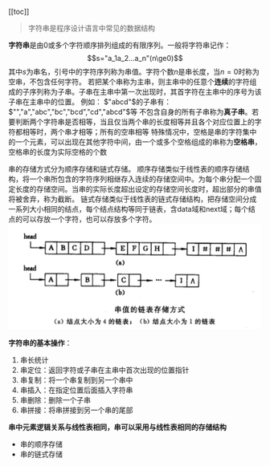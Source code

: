 [[toc]]
>字符串是程序设计语言中常见的数据结构

**字符串**是由0或多个字符顺序排列组成的有限序列。一般将字符串记作：
$$s="a_1a_2...a_n"(n\ge0)$$
其中$s$为串名，引号中的字符序列称为串值。字符个数$n$是串长度，当$n=0$时称为空串，不包含任何字符。
若把某个串称为主串，则主串中的任意个**连续**的字符组成的子序列称为子串。子串在主串中第一次出现时，其首字符在主串中的序号为该子串在主串中的位置。
例如： $"abcd"$的子串有：$"","a","abc","bc","bcd","cd","abcd"$等
不包含自身的所有子串称为**真子串**。若要判断两个字符串是否相等，当且仅当两个串的长度相等并且各个对应位置上的字符都相等时，两个串才相等；所有的空串相等
特殊情况中，空格是串的字符集中的一个元素，可以出现在其他字符中间，由一个或多个空格组成的串称为**空格串**，空格串的长度为实际空格的个数

串的存储方式分为顺序存储和链式存储。
顺序存储类似于线性表的顺序存储结构，将一个串所包含的字符序列相继存入连续的存储空间中。为每个串分配一个固定长度的存储空间。当串的实际长度超出设定的存储空间长度时，超出部分的串值将被舍弃，称为截断。
链式存储类似于线性表的链式存储结构，把存储空间分成一系列大小相同的结点，每个结点结构等同于链表，含data域和next域；每个结点的可以存放一个字符，也可以存放多个字符。
![tt](_images/串_链式存储.png "tt")


**字符串的基本操作**：
1. 串长统计
2. 串定位：返回字符或子串在主串中首次出现的位置指针
3. 串复制：将一个串复制到另一个串中
4. 串插入：在指定位置后面插入字符串
5. 串删除：删除一个子串
6. 串拼接：将串拼接到另一个串的尾部

**串中元素逻辑关系与线性表相同，串可以采用与线性表相同的存储结构**
* 串的顺序存储
* 串的链式存储
